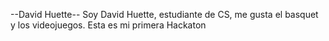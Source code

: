 




























--David Huette--
Soy David Huette, estudiante de CS, me gusta el basquet y los videojuegos. Esta es mi primera Hackaton